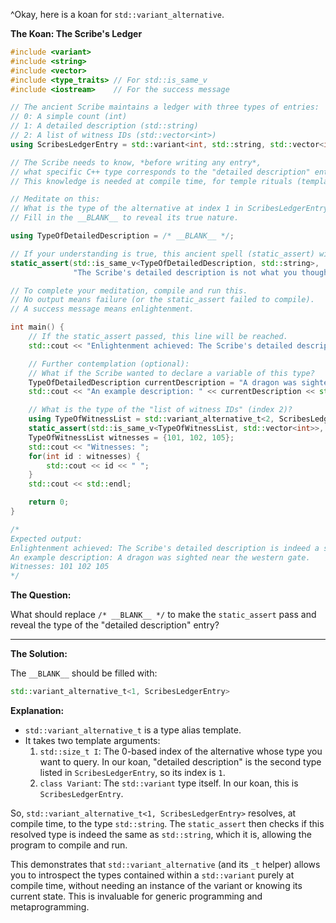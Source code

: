 ^Okay, here is a koan for `std::variant_alternative`.

**The Koan: The Scribe's Ledger**

```cpp
#include <variant>
#include <string>
#include <vector>
#include <type_traits> // For std::is_same_v
#include <iostream>    // For the success message

// The ancient Scribe maintains a ledger with three types of entries:
// 0: A simple count (int)
// 1: A detailed description (std::string)
// 2: A list of witness IDs (std::vector<int>)
using ScribesLedgerEntry = std::variant<int, std::string, std::vector<int>>;

// The Scribe needs to know, *before writing any entry*,
// what specific C++ type corresponds to the "detailed description" entry.
// This knowledge is needed at compile time, for temple rituals (template metaprogramming).

// Meditate on this:
// What is the type of the alternative at index 1 in ScribesLedgerEntry?
// Fill in the __BLANK__ to reveal its true nature.

using TypeOfDetailedDescription = /* __BLANK__ */;

// If your understanding is true, this ancient spell (static_assert) will hold.
static_assert(std::is_same_v<TypeOfDetailedDescription, std::string>,
              "The Scribe's detailed description is not what you thought.");

// To complete your meditation, compile and run this.
// No output means failure (or the static_assert failed to compile).
// A success message means enlightenment.

int main() {
    // If the static_assert passed, this line will be reached.
    std::cout << "Enlightenment achieved: The Scribe's detailed description is indeed a std::string." << std::endl;

    // Further contemplation (optional):
    // What if the Scribe wanted to declare a variable of this type?
    TypeOfDetailedDescription currentDescription = "A dragon was sighted near the western gate.";
    std::cout << "An example description: " << currentDescription << std::endl;

    // What is the type of the "list of witness IDs" (index 2)?
    using TypeOfWitnessList = std::variant_alternative_t<2, ScribesLedgerEntry>;
    static_assert(std::is_same_v<TypeOfWitnessList, std::vector<int>>, "Witness list type mismatch!");
    TypeOfWitnessList witnesses = {101, 102, 105};
    std::cout << "Witnesses: ";
    for(int id : witnesses) {
        std::cout << id << " ";
    }
    std::cout << std::endl;

    return 0;
}

/*
Expected output:
Enlightenment achieved: The Scribe's detailed description is indeed a std::string.
An example description: A dragon was sighted near the western gate.
Witnesses: 101 102 105
*/
```

**The Question:**

What should replace `/* __BLANK__ */` to make the `static_assert` pass and reveal the type of the "detailed description" entry?

---

**The Solution:**

The `__BLANK__` should be filled with:

```cpp
std::variant_alternative_t<1, ScribesLedgerEntry>
```

**Explanation:**

*   `std::variant_alternative_t` is a type alias template.
*   It takes two template arguments:
    1.  `std::size_t I`: The 0-based index of the alternative whose type you want to query. In our koan, "detailed description" is the second type listed in `ScribesLedgerEntry`, so its index is `1`.
    2.  `class Variant`: The `std::variant` type itself. In our koan, this is `ScribesLedgerEntry`.

So, `std::variant_alternative_t<1, ScribesLedgerEntry>` resolves, at compile time, to the type `std::string`. The `static_assert` then checks if this resolved type is indeed the same as `std::string`, which it is, allowing the program to compile and run.

This demonstrates that `std::variant_alternative` (and its `_t` helper) allows you to introspect the types contained within a `std::variant` purely at compile time, without needing an instance of the variant or knowing its current state. This is invaluable for generic programming and metaprogramming.